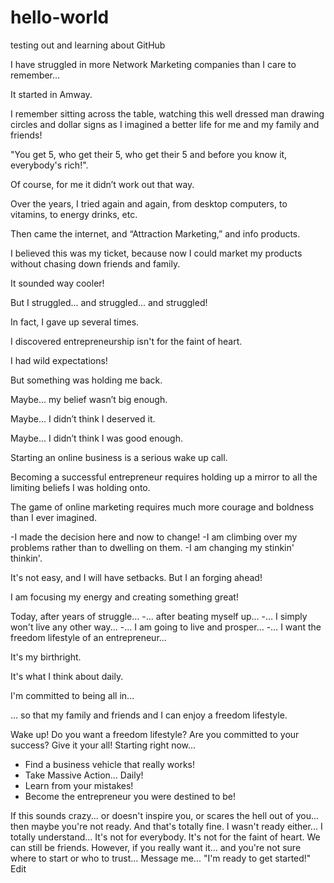 # hello-world
testing out and learning about GitHub

I have struggled in more Network Marketing companies than I care to remember…

It started in Amway. 

I remember sitting across the table, watching this well dressed man drawing circles and dollar signs as I imagined a better life for me and my family and friends!

"You get 5, who get their 5, who get their 5 and before you know it, everybody's rich!".

Of course, for me it didn’t work out that way. 

Over the years, I tried again and again, from desktop computers, to vitamins, to energy drinks, etc.

Then came the internet, and “Attraction Marketing,” and info products. 

I believed this was my ticket, because now I could market my products without chasing down friends and family.

It sounded way cooler!

But I struggled... and struggled... and struggled!

In fact, I gave up several times. 

I discovered entrepreneurship isn't for the faint of heart.

I had wild expectations!

But something was holding me back. 

Maybe... my belief wasn’t big enough.

Maybe... I didn’t think I deserved it. 

Maybe... I didn’t think I was good enough.

Starting an online business is a serious wake up call.

Becoming a successful entrepreneur requires holding up a mirror to all the limiting beliefs I was holding onto.

The game of online marketing requires much more courage and boldness than I ever imagined.

-I made the decision here and now to change!
-I am climbing over my problems rather than to dwelling on them.
-I am changing my stinkin' thinkin'. 

It's not easy, and I will have setbacks. But I an forging ahead!

I am focusing my energy and creating something great!

Today, after years of struggle… 
-... after beating myself up...
-… I simply won't live any other way... 
-… I am going to live and prosper…
-… I want the freedom lifestyle of an entrepreneur...

It's my birthright.

It's what I think about daily.

I'm committed to being all in...

… so that my family and friends and I can enjoy a freedom lifestyle.

Wake up! 
Do you want a freedom lifestyle? 
Are you committed to your success?
Give it your all! Starting right now...
- Find a business vehicle that really works!
- Take Massive Action... Daily!
- Learn from your mistakes!
- Become the entrepreneur you were destined to be!

If this sounds crazy... or doesn't inspire you, or scares the hell out of you...
then maybe you're not ready.
And that's totally fine.
I wasn't ready either...
I totally understand...
It's not for everybody. 
It's not for the faint of heart.
We can still be friends.
However, if you really want it... and you're not sure where to start or who to trust...
Message me... "I'm ready to get started!"
Edit
